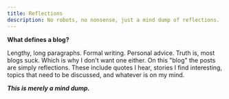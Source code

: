 ```yaml
---
title: Reflections
description: No robots, no nonsense, just a mind dump of reflections.
---
```


**What defines a blog?**

Lengthy, long paragraphs. Formal writing. Personal advice. Truth is, most blogs suck. Which is why I don't want one either. On this "blog" the posts are simply reflections. These include quotes I hear, stories I find interesting, topics that need to be discussed, and whatever is on my mind.

***This is merely a mind dump.***